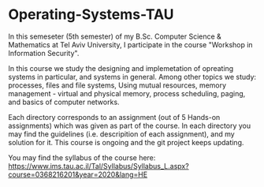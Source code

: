 # Operating-Systems-TAU
In this semeseter (5th semester) of my B.Sc. Computer Science & Mathematics at Tel Aviv University, I participate in the course "Workshop in Information Security".

In this course we study the designing and implemetation of opreating systems in particular, and systems in general.
Among other topics we study: processes, files and file systems, Using mutual resources, memory management - virtual and physical memory, process scheduling, paging, and basics of computer networks.

Each directory corresponds to an assignment (out of 5 Hands-on assignments) which was given as part of the course.
In each directory you may find the guidelines (i.e. descripition of each assignment), and my solution for it.
This course is ongoing and the git project keeps updating.


You may find the syllabus of the course here:
https://www.ims.tau.ac.il/Tal/Syllabus/Syllabus_L.aspx?course=0368216201&year=2020&lang=HE


